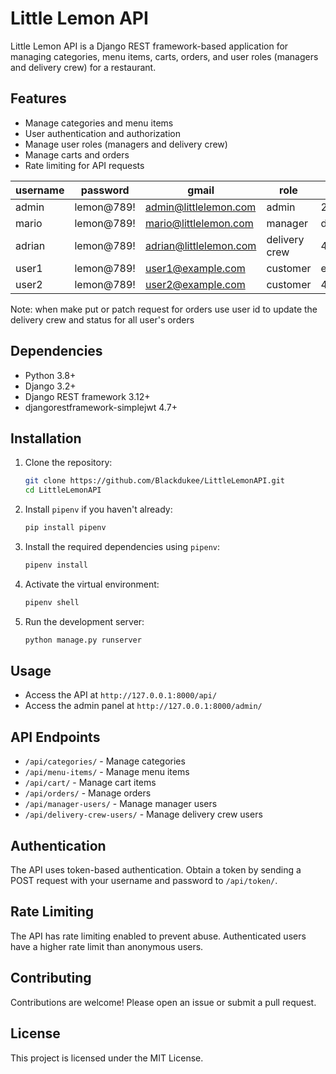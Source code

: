 # Little Lemon API

Little Lemon API is a Django REST framework-based application for managing categories, menu items, carts, orders, and user roles (managers and delivery crew) for a restaurant.

## Features

- Manage categories and menu items
- User authentication and authorization
- Manage user roles (managers and delivery crew)
- Manage carts and orders
- Rate limiting for API requests


username  |password   |gmail			        |role               |token
----------|-----------|-------------------------|-------------------|-------------------
admin	  |lemon@789! | admin@littlelemon.com	| admin             | 2d1606f17f88bfc4a34112cf4792af7d95564893
mario     |lemon@789! | mario@littlelemon.com 	| manager           | daeacb39254ceb0a30bed8e7fd50e70caaf23a25
adrian    |lemon@789! | adrian@littlelemon.com 	| delivery crew     | 4810958a5a1301ba05be41434160d28ee843bb01
user1     |lemon@789! | user1@example.com       | customer          | ea6975c596f3413849161498797b26282d9f2f70
user2     |lemon@789! | user2@example.com 	    | customer          | 4e6b9c44bb346e9391dbd46fe4e440ecbf167fa9	

Note: when make put or patch request for orders use user id to update the delivery crew and status for all user's orders 

## Dependencies

- Python 3.8+
- Django 3.2+
- Django REST framework 3.12+
- djangorestframework-simplejwt 4.7+

## Installation

1. Clone the repository:

    ```bash
    git clone https://github.com/Blackdukee/LittleLemonAPI.git
    cd LittleLemonAPI
    ```

2. Install `pipenv` if you haven't already:

    ```bash
    pip install pipenv
    ```

3. Install the required dependencies using `pipenv`:

    ```bash
    pipenv install
    ```

4. Activate the virtual environment:

    ```bash
    pipenv shell
    ```


5. Run the development server:

    ```bash
    python manage.py runserver
    ```

## Usage

- Access the API at `http://127.0.0.1:8000/api/`
- Access the admin panel at `http://127.0.0.1:8000/admin/`

## API Endpoints

- `/api/categories/` - Manage categories
- `/api/menu-items/` - Manage menu items
- `/api/cart/` - Manage cart items
- `/api/orders/` - Manage orders
- `/api/manager-users/` - Manage manager users
- `/api/delivery-crew-users/` - Manage delivery crew users

## Authentication

The API uses token-based authentication. Obtain a token by sending a POST request with your username and password to `/api/token/`.

## Rate Limiting

The API has rate limiting enabled to prevent abuse. Authenticated users have a higher rate limit than anonymous users.

## Contributing

Contributions are welcome! Please open an issue or submit a pull request.

## License

This project is licensed under the MIT License.

